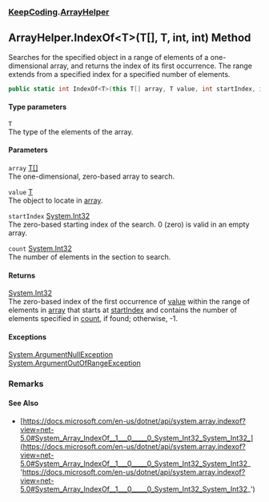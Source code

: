### [KeepCoding](KeepCoding.md 'KeepCoding').[ArrayHelper](KeepCoding_ArrayHelper.md 'KeepCoding.ArrayHelper')
## ArrayHelper.IndexOf&lt;T&gt;(T[], T, int, int) Method
Searches for the specified object in a range of elements of a one-dimensional array, and returns the index of its first occurrence. The range extends from a specified index for a specified number of elements.  
```csharp
public static int IndexOf<T>(this T[] array, T value, int startIndex, int count);
```
#### Type parameters
<a name='KeepCoding_ArrayHelper_IndexOf_T_(T___T_int_int)_T'></a>
`T`  
The type of the elements of the array.
  
#### Parameters
<a name='KeepCoding_ArrayHelper_IndexOf_T_(T___T_int_int)_array'></a>
`array` [T](KeepCoding_ArrayHelper_IndexOf_T_(T___T_int_int).md#KeepCoding_ArrayHelper_IndexOf_T_(T___T_int_int)_T 'KeepCoding.ArrayHelper.IndexOf&lt;T&gt;(T[], T, int, int).T')[[]](https://docs.microsoft.com/en-us/dotnet/api/System.Array 'System.Array')  
The one-dimensional, zero-based array to search.
  
<a name='KeepCoding_ArrayHelper_IndexOf_T_(T___T_int_int)_value'></a>
`value` [T](KeepCoding_ArrayHelper_IndexOf_T_(T___T_int_int).md#KeepCoding_ArrayHelper_IndexOf_T_(T___T_int_int)_T 'KeepCoding.ArrayHelper.IndexOf&lt;T&gt;(T[], T, int, int).T')  
The object to locate in [array](KeepCoding_ArrayHelper_IndexOf_T_(T___T_int_int).md#KeepCoding_ArrayHelper_IndexOf_T_(T___T_int_int)_array 'KeepCoding.ArrayHelper.IndexOf&lt;T&gt;(T[], T, int, int).array').
  
<a name='KeepCoding_ArrayHelper_IndexOf_T_(T___T_int_int)_startIndex'></a>
`startIndex` [System.Int32](https://docs.microsoft.com/en-us/dotnet/api/System.Int32 'System.Int32')  
The zero-based starting index of the search. 0 (zero) is valid in an empty array.
  
<a name='KeepCoding_ArrayHelper_IndexOf_T_(T___T_int_int)_count'></a>
`count` [System.Int32](https://docs.microsoft.com/en-us/dotnet/api/System.Int32 'System.Int32')  
The number of elements in the section to search.
  
#### Returns
[System.Int32](https://docs.microsoft.com/en-us/dotnet/api/System.Int32 'System.Int32')  
The zero-based index of the first occurrence of [value](KeepCoding_ArrayHelper_IndexOf_T_(T___T_int_int).md#KeepCoding_ArrayHelper_IndexOf_T_(T___T_int_int)_value 'KeepCoding.ArrayHelper.IndexOf&lt;T&gt;(T[], T, int, int).value') within the range of elements in [array](KeepCoding_ArrayHelper_IndexOf_T_(T___T_int_int).md#KeepCoding_ArrayHelper_IndexOf_T_(T___T_int_int)_array 'KeepCoding.ArrayHelper.IndexOf&lt;T&gt;(T[], T, int, int).array') that starts at [startIndex](KeepCoding_ArrayHelper_IndexOf_T_(T___T_int_int).md#KeepCoding_ArrayHelper_IndexOf_T_(T___T_int_int)_startIndex 'KeepCoding.ArrayHelper.IndexOf&lt;T&gt;(T[], T, int, int).startIndex') and contains the number of elements specified in [count](KeepCoding_ArrayHelper_IndexOf_T_(T___T_int_int).md#KeepCoding_ArrayHelper_IndexOf_T_(T___T_int_int)_count 'KeepCoding.ArrayHelper.IndexOf&lt;T&gt;(T[], T, int, int).count'), if found; otherwise, -1.
#### Exceptions
[System.ArgumentNullException](https://docs.microsoft.com/en-us/dotnet/api/System.ArgumentNullException 'System.ArgumentNullException')  
[System.ArgumentOutOfRangeException](https://docs.microsoft.com/en-us/dotnet/api/System.ArgumentOutOfRangeException 'System.ArgumentOutOfRangeException')  
### Remarks
#### See Also
- [https://docs.microsoft.com/en-us/dotnet/api/system.array.indexof?view=net-5.0#System_Array_IndexOf__1___0_____0_System_Int32_System_Int32_](https://docs.microsoft.com/en-us/dotnet/api/system.array.indexof?view=net-5.0#System_Array_IndexOf__1___0_____0_System_Int32_System_Int32_ 'https://docs.microsoft.com/en-us/dotnet/api/system.array.indexof?view=net-5.0#System_Array_IndexOf__1___0_____0_System_Int32_System_Int32_')
